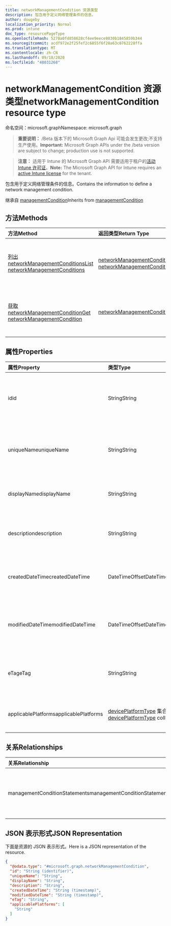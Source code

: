 ```yaml
---
title: networkManagementCondition 资源类型
description: 包含用于定义网络管理条件的信息。
author: dougeby
localization_priority: Normal
ms.prod: intune
doc_type: resourcePageType
ms.openlocfilehash: 5270a0fd858628cf4ee9eece9830b1845859b344
ms.sourcegitcommit: acdf972e2f25fef2c6855f6f28a63c0762228ffa
ms.translationtype: MT
ms.contentlocale: zh-CN
ms.lasthandoff: 09/18/2020
ms.locfileid: "48031268"
---
```

# <a name="networkmanagementcondition-resource-type"></a><span data-ttu-id="c33e0-103">networkManagementCondition 资源类型</span><span class="sxs-lookup"><span data-stu-id="c33e0-103">networkManagementCondition resource type</span></span>

<span data-ttu-id="c33e0-104">命名空间：microsoft.graph</span><span class="sxs-lookup"><span data-stu-id="c33e0-104">Namespace: microsoft.graph</span></span>

> <span data-ttu-id="c33e0-105">**重要说明：** /Beta 版本下的 Microsoft Graph Api 可能会发生更改;不支持生产使用。</span><span class="sxs-lookup"><span data-stu-id="c33e0-105">**Important:** Microsoft Graph APIs under the /beta version are subject to change; production use is not supported.</span></span>

> <span data-ttu-id="c33e0-106">**注意：** 适用于 Intune 的 Microsoft Graph API 需要适用于租户的[活动 Intune 许可证](https://go.microsoft.com/fwlink/?linkid=839381)。</span><span class="sxs-lookup"><span data-stu-id="c33e0-106">**Note:** The Microsoft Graph API for Intune requires an [active Intune license](https://go.microsoft.com/fwlink/?linkid=839381) for the tenant.</span></span>

<span data-ttu-id="c33e0-107">包含用于定义网络管理条件的信息。</span><span class="sxs-lookup"><span data-stu-id="c33e0-107">Contains the information to define a network management condition.</span></span>


<span data-ttu-id="c33e0-108">继承自 [managementCondition](../resources/intune-fencing-managementcondition.md)</span><span class="sxs-lookup"><span data-stu-id="c33e0-108">Inherits from [managementCondition](../resources/intune-fencing-managementcondition.md)</span></span>

## <a name="methods"></a><span data-ttu-id="c33e0-109">方法</span><span class="sxs-lookup"><span data-stu-id="c33e0-109">Methods</span></span>
|<span data-ttu-id="c33e0-110">方法</span><span class="sxs-lookup"><span data-stu-id="c33e0-110">Method</span></span>|<span data-ttu-id="c33e0-111">返回类型</span><span class="sxs-lookup"><span data-stu-id="c33e0-111">Return Type</span></span>|<span data-ttu-id="c33e0-112">说明</span><span class="sxs-lookup"><span data-stu-id="c33e0-112">Description</span></span>|
|:---|:---|:---|
|[<span data-ttu-id="c33e0-113">列出 networkManagementConditions</span><span class="sxs-lookup"><span data-stu-id="c33e0-113">List networkManagementConditions</span></span>](../api/intune-fencing-networkmanagementcondition-list.md)|<span data-ttu-id="c33e0-114">[networkManagementCondition](../resources/intune-fencing-networkmanagementcondition.md) 集合</span><span class="sxs-lookup"><span data-stu-id="c33e0-114">[networkManagementCondition](../resources/intune-fencing-networkmanagementcondition.md) collection</span></span>|<span data-ttu-id="c33e0-115">列出 [networkManagementCondition](../resources/intune-fencing-networkmanagementcondition.md) 对象的属性和关系。</span><span class="sxs-lookup"><span data-stu-id="c33e0-115">List properties and relationships of the [networkManagementCondition](../resources/intune-fencing-networkmanagementcondition.md) objects.</span></span>|
|[<span data-ttu-id="c33e0-116">获取 networkManagementCondition</span><span class="sxs-lookup"><span data-stu-id="c33e0-116">Get networkManagementCondition</span></span>](../api/intune-fencing-networkmanagementcondition-get.md)|[<span data-ttu-id="c33e0-117">networkManagementCondition</span><span class="sxs-lookup"><span data-stu-id="c33e0-117">networkManagementCondition</span></span>](../resources/intune-fencing-networkmanagementcondition.md)|<span data-ttu-id="c33e0-118">读取 [networkManagementCondition](../resources/intune-fencing-networkmanagementcondition.md) 对象的属性和关系。</span><span class="sxs-lookup"><span data-stu-id="c33e0-118">Read properties and relationships of the [networkManagementCondition](../resources/intune-fencing-networkmanagementcondition.md) object.</span></span>|

## <a name="properties"></a><span data-ttu-id="c33e0-119">属性</span><span class="sxs-lookup"><span data-stu-id="c33e0-119">Properties</span></span>
|<span data-ttu-id="c33e0-120">属性</span><span class="sxs-lookup"><span data-stu-id="c33e0-120">Property</span></span>|<span data-ttu-id="c33e0-121">类型</span><span class="sxs-lookup"><span data-stu-id="c33e0-121">Type</span></span>|<span data-ttu-id="c33e0-122">说明</span><span class="sxs-lookup"><span data-stu-id="c33e0-122">Description</span></span>|
|:---|:---|:---|
|<span data-ttu-id="c33e0-123">id</span><span class="sxs-lookup"><span data-stu-id="c33e0-123">id</span></span>|<span data-ttu-id="c33e0-124">String</span><span class="sxs-lookup"><span data-stu-id="c33e0-124">String</span></span>|<span data-ttu-id="c33e0-125">管理条件的唯一标识符。</span><span class="sxs-lookup"><span data-stu-id="c33e0-125">Unique identifier for the management condition.</span></span> <span data-ttu-id="c33e0-126">创建时分配的系统生成值。</span><span class="sxs-lookup"><span data-stu-id="c33e0-126">System generated value assigned when created.</span></span> <span data-ttu-id="c33e0-127">继承自 [managementCondition](../resources/intune-fencing-managementcondition.md)</span><span class="sxs-lookup"><span data-stu-id="c33e0-127">Inherited from [managementCondition](../resources/intune-fencing-managementcondition.md)</span></span>|
|<span data-ttu-id="c33e0-128">uniqueName</span><span class="sxs-lookup"><span data-stu-id="c33e0-128">uniqueName</span></span>|<span data-ttu-id="c33e0-129">String</span><span class="sxs-lookup"><span data-stu-id="c33e0-129">String</span></span>|<span data-ttu-id="c33e0-130">管理条件的唯一名称。</span><span class="sxs-lookup"><span data-stu-id="c33e0-130">Unique name for the management condition.</span></span> <span data-ttu-id="c33e0-131">在管理条件表达式中使用。</span><span class="sxs-lookup"><span data-stu-id="c33e0-131">Used in management condition expressions.</span></span> <span data-ttu-id="c33e0-132">继承自 [managementCondition](../resources/intune-fencing-managementcondition.md)</span><span class="sxs-lookup"><span data-stu-id="c33e0-132">Inherited from [managementCondition](../resources/intune-fencing-managementcondition.md)</span></span>|
|<span data-ttu-id="c33e0-133">displayName</span><span class="sxs-lookup"><span data-stu-id="c33e0-133">displayName</span></span>|<span data-ttu-id="c33e0-134">String</span><span class="sxs-lookup"><span data-stu-id="c33e0-134">String</span></span>|<span data-ttu-id="c33e0-135">管理条件的管理员定义名称。</span><span class="sxs-lookup"><span data-stu-id="c33e0-135">The admin defined name of the management condition.</span></span> <span data-ttu-id="c33e0-136">继承自 [managementCondition](../resources/intune-fencing-managementcondition.md)</span><span class="sxs-lookup"><span data-stu-id="c33e0-136">Inherited from [managementCondition](../resources/intune-fencing-managementcondition.md)</span></span>|
|<span data-ttu-id="c33e0-137">description</span><span class="sxs-lookup"><span data-stu-id="c33e0-137">description</span></span>|<span data-ttu-id="c33e0-138">String</span><span class="sxs-lookup"><span data-stu-id="c33e0-138">String</span></span>|<span data-ttu-id="c33e0-139">管理条件的管理员定义的说明。</span><span class="sxs-lookup"><span data-stu-id="c33e0-139">The admin defined description of the management condition.</span></span> <span data-ttu-id="c33e0-140">继承自 [managementCondition](../resources/intune-fencing-managementcondition.md)</span><span class="sxs-lookup"><span data-stu-id="c33e0-140">Inherited from [managementCondition](../resources/intune-fencing-managementcondition.md)</span></span>|
|<span data-ttu-id="c33e0-141">createdDateTime</span><span class="sxs-lookup"><span data-stu-id="c33e0-141">createdDateTime</span></span>|<span data-ttu-id="c33e0-142">DateTimeOffset</span><span class="sxs-lookup"><span data-stu-id="c33e0-142">DateTimeOffset</span></span>|<span data-ttu-id="c33e0-143">管理条件的创建时间。</span><span class="sxs-lookup"><span data-stu-id="c33e0-143">The time the management condition was created.</span></span> <span data-ttu-id="c33e0-144">生成的服务端。</span><span class="sxs-lookup"><span data-stu-id="c33e0-144">Generated service side.</span></span> <span data-ttu-id="c33e0-145">继承自 [managementCondition](../resources/intune-fencing-managementcondition.md)</span><span class="sxs-lookup"><span data-stu-id="c33e0-145">Inherited from [managementCondition](../resources/intune-fencing-managementcondition.md)</span></span>|
|<span data-ttu-id="c33e0-146">modifiedDateTime</span><span class="sxs-lookup"><span data-stu-id="c33e0-146">modifiedDateTime</span></span>|<span data-ttu-id="c33e0-147">DateTimeOffset</span><span class="sxs-lookup"><span data-stu-id="c33e0-147">DateTimeOffset</span></span>|<span data-ttu-id="c33e0-148">上次修改管理条件的时间。</span><span class="sxs-lookup"><span data-stu-id="c33e0-148">The time the management condition was last modified.</span></span> <span data-ttu-id="c33e0-149">更新了服务端。</span><span class="sxs-lookup"><span data-stu-id="c33e0-149">Updated service side.</span></span> <span data-ttu-id="c33e0-150">继承自 [managementCondition](../resources/intune-fencing-managementcondition.md)</span><span class="sxs-lookup"><span data-stu-id="c33e0-150">Inherited from [managementCondition](../resources/intune-fencing-managementcondition.md)</span></span>|
|<span data-ttu-id="c33e0-151">eTag</span><span class="sxs-lookup"><span data-stu-id="c33e0-151">eTag</span></span>|<span data-ttu-id="c33e0-152">String</span><span class="sxs-lookup"><span data-stu-id="c33e0-152">String</span></span>|<span data-ttu-id="c33e0-153">管理条件的 ETag。</span><span class="sxs-lookup"><span data-stu-id="c33e0-153">ETag of the management condition.</span></span> <span data-ttu-id="c33e0-154">更新了服务端。</span><span class="sxs-lookup"><span data-stu-id="c33e0-154">Updated service side.</span></span> <span data-ttu-id="c33e0-155">继承自 [managementCondition](../resources/intune-fencing-managementcondition.md)</span><span class="sxs-lookup"><span data-stu-id="c33e0-155">Inherited from [managementCondition](../resources/intune-fencing-managementcondition.md)</span></span>|
|<span data-ttu-id="c33e0-156">applicablePlatforms</span><span class="sxs-lookup"><span data-stu-id="c33e0-156">applicablePlatforms</span></span>|<span data-ttu-id="c33e0-157">[devicePlatformType](../resources/intune-shared-deviceplatformtype.md) 集合</span><span class="sxs-lookup"><span data-stu-id="c33e0-157">[devicePlatformType](../resources/intune-shared-deviceplatformtype.md) collection</span></span>|<span data-ttu-id="c33e0-158">适用于此管理条件的平台。</span><span class="sxs-lookup"><span data-stu-id="c33e0-158">The applicable platforms for this management condition.</span></span> <span data-ttu-id="c33e0-159">继承自 [managementCondition](../resources/intune-fencing-managementcondition.md)</span><span class="sxs-lookup"><span data-stu-id="c33e0-159">Inherited from [managementCondition](../resources/intune-fencing-managementcondition.md)</span></span>|

## <a name="relationships"></a><span data-ttu-id="c33e0-160">关系</span><span class="sxs-lookup"><span data-stu-id="c33e0-160">Relationships</span></span>
|<span data-ttu-id="c33e0-161">关系</span><span class="sxs-lookup"><span data-stu-id="c33e0-161">Relationship</span></span>|<span data-ttu-id="c33e0-162">类型</span><span class="sxs-lookup"><span data-stu-id="c33e0-162">Type</span></span>|<span data-ttu-id="c33e0-163">说明</span><span class="sxs-lookup"><span data-stu-id="c33e0-163">Description</span></span>|
|:---|:---|:---|
|<span data-ttu-id="c33e0-164">managementConditionStatements</span><span class="sxs-lookup"><span data-stu-id="c33e0-164">managementConditionStatements</span></span>|<span data-ttu-id="c33e0-165">[managementConditionStatement](../resources/intune-fencing-managementconditionstatement.md) 集合</span><span class="sxs-lookup"><span data-stu-id="c33e0-165">[managementConditionStatement](../resources/intune-fencing-managementconditionstatement.md) collection</span></span>|<span data-ttu-id="c33e0-166">与管理条件相关联的管理条件语句。</span><span class="sxs-lookup"><span data-stu-id="c33e0-166">The management condition statements associated to the management condition.</span></span> <span data-ttu-id="c33e0-167">继承自 [managementCondition](../resources/intune-fencing-managementcondition.md)</span><span class="sxs-lookup"><span data-stu-id="c33e0-167">Inherited from [managementCondition](../resources/intune-fencing-managementcondition.md)</span></span>|

## <a name="json-representation"></a><span data-ttu-id="c33e0-168">JSON 表示形式</span><span class="sxs-lookup"><span data-stu-id="c33e0-168">JSON Representation</span></span>
<span data-ttu-id="c33e0-169">下面是资源的 JSON 表示形式。</span><span class="sxs-lookup"><span data-stu-id="c33e0-169">Here is a JSON representation of the resource.</span></span>
<!-- {
  "blockType": "resource",
  "keyProperty": "id",
  "@odata.type": "microsoft.graph.networkManagementCondition"
}
-->
``` json
{
  "@odata.type": "#microsoft.graph.networkManagementCondition",
  "id": "String (identifier)",
  "uniqueName": "String",
  "displayName": "String",
  "description": "String",
  "createdDateTime": "String (timestamp)",
  "modifiedDateTime": "String (timestamp)",
  "eTag": "String",
  "applicablePlatforms": [
    "String"
  ]
}
```






